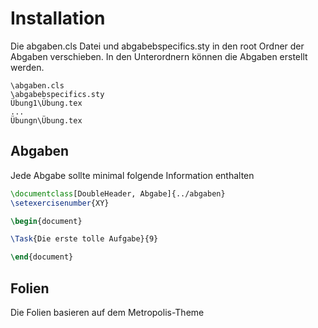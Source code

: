 # Installation
Die abgaben.cls Datei und abgabebspecifics.sty in den root Ordner der Abgaben verschieben. In den Unterordnern können die Abgaben erstellt werden.
```
\abgaben.cls
\abgabebspecifics.sty
Übung1\Übung.tex
...
Übungn\Übung.tex
```

## Abgaben

Jede Abgabe sollte minimal folgende Information enthalten

```latex
\documentclass[DoubleHeader, Abgabe]{../abgaben}
\setexercisenumber{XY}

\begin{document}

\Task{Die erste tolle Aufgabe}{9}

\end{document}
```

## Folien
Die Folien basieren auf dem Metropolis-Theme
